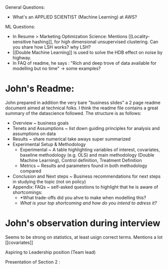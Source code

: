 General Questions:
* What's an APPLIED SCIENTIST (Machine Learning) at AWS?

ML Questions:
* In Resume > Marketing Optimization Science: Mentions [[Locality-sensitive hashing]], for high dimensional unsupervised clustering. Can you share how LSH works? why LSH?
* [[Double Machine Learning]] is used to solve the HDB effect on noise by highway.
* In FAQ of readme, he says : "Rich and deep trove of data available for modelling but no time" -> some examples?

# John's Readme:
John prepared in addition the very bare "business slides" a 2 page readme document aimed at technical folks. I think the readme file contains a great summary of the datascience followed. The structure is as follows:
* Overview ~ business goals
* Tenets and Assumptions ~ list down guiding principles for analysis and assumptions on data
* Results ~ share numerical take aways super summarized
* Experimental Setup & Methodology
	* Experimental ~ A table highlighting variables of interest, covariates, baseline methodology (e.g. OLS) and main methodology (Double Machine Learning), Control definition, Treatment Definition
	* Metrics ~ Results and parameters found in both methodology compared
* Conclusion and Next steps ~ Business recommendations for next steps in studying the topic (not on policy)
* Appendix: FAQs ~ self-asked questions to highlight that he is aware of shortcomings:
	* *What trade-offs did you ahve to make when modelling this?
	* *What is your top shortcoming and how do you intend to adress it?*

# John's observation during interview
Seems to be strong on statistics, at least usign correct terms. Mentions a lot
[[covariates]] 

Aspiring to Leadership position (Team lead)

Presentation of Section 2 : 

